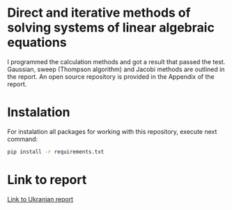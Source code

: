# Direct and iterative methods of solving systems of linear algebraic equations
I programmed the calculation methods and got a result that passed the test.
Gaussian, sweep (Thompson algorithm) and Jacobi methods are outlined in the report. An open source repository is provided in the Appendix of the report.

# Instalation
For instalation all packages for working with this repository, execute next command:

```bash
pip install -r requirements.txt
```

# Link to report
[Link to Ukranian report](https://drive.google.com/file/d/1ZdfF2gmduLa7la0QEB2hZpJ_QsrpxwD1/view?usp=sharing)
